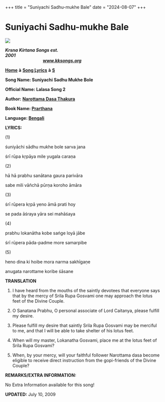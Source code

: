+++
title = "Suniyachi Sadhu-mukhe Bale"
date = "2024-08-07"
+++

# Suniyachi Sadhu-mukhe Bale
**[![](http://kksongs.org/image_files/image002.jpg)](http://kksongs.org/)**

**_Krsna_** **_Kirtana Songs est. 2001_**                                                                                                                                                      **_www.kksongs.org_**

**[Home](http://kksongs.org/)** **à** **[Song Lyrics](http://kksongs.org/lyrics.html)** **à** **[S](http://kksongs.org/songs/song_s.html)**

**Song Name: Suniyachi Sadhu Mukhe Bole**

**Official Name: Lalasa Song 2**

**Author:** [**Narottama** **Dasa Thakura**](http://kksongs.org/authors/list/narottama.html)

**Book Name: [Prarthana](http://kksongs.org/authors/prarthana.html)**

**Language: [Bengali](http://kksongs.org/language/list/bengali.html)**

**LYRICS:**

(1)

śuniyāchi sādhu mukhe bole sarva jana

śrī rūpa kṛpāya mile yugala caraṇa

(2)

hā hā prabhu sanātana gaura parivāra

sabe mili vāñchā pūrṇa koroho āmāra

(3)

śrī rūpera kṛpā yeno āmā prati hoy

se pada āśraya yāra sei mahāśaya

(4)

prabhu lokanātha kobe sańge loyā jābe

śrī rūpera pāda-padme more samarpibe

(5)

heno dina ki hoibe mora narma sakhīgaṇe

anugata narottame koribe śāsane

**TRANSLATION**

1) I have heard from the mouths of the saintly devotees that everyone says that by the mercy of Srila Rupa Gosvami one may approach the lotus feet of the Divine Couple.

2) O Sanatana Prabhu, O personal associate of Lord Caitanya, please fulfill my desire.

3) Please fulfill my desire that saintly Srila Rupa Gosvami may be merciful to me, and that I will be able to take shelter of his lotus feet.

4) When will my master, Lokanatha Gosvami, place me at the lotus feet of Srila Rupa Gosvami?

5) When, by your mercy, will your faithful follower Narottama dasa become eligible to receive direct instruction from the gopi\-friends of the Divine Couple?

**REMARKS/EXTRA INFORMATION:**

No Extra Information available for this song!

**UPDATED:** July 10, 2009